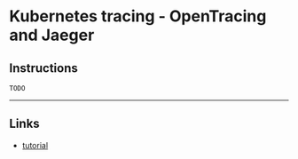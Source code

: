 # Kubernetes tracing - OpenTracing and Jaeger

## Instructions

`TODO`

---

## Links
* [tutorial](https://vadosware.io/post/better-k8s-monitoring-part-3-adding-tracing-with-opentracing-and-jaeger/)
